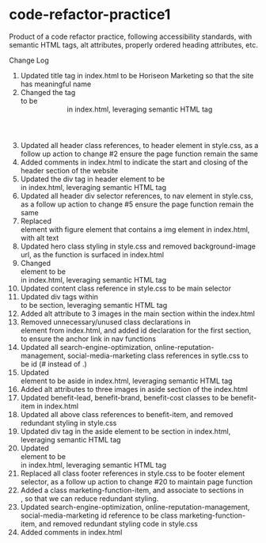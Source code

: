 # code-refactor-practice1
Product of a code refactor practice, following accessibility standards, with semantic HTML tags,  alt attributes, properly ordered heading attributes, etc.

Change Log
1. Updated title tag in index.html to be Horiseon Marketing so that the site has meaningful name
2. Changed the tag <div class="header"> to be <header> in index.html, leveraging semantic HTML tag
3. Updated all header class references, to header element in style.css, as a follow up action to change #2 ensure the page function remain the same
4. Added comments in index.html to indicate the start and closing of the header section of the website
5. Updated the div tag in header element to be <nav> in index.html, leveraging semantic HTML tag
6. Updated all header div selector references, to nav element in style.css, as a follow up action to change #5 ensure the page function remain the same
7. Replaced <div class="hero"></div> element with figure element that contains a img element in index.html, with alt text
8. Updated hero class styling in style.css and removed background-image url, as the function is surfaced in index.html
9. Changed <div class="content"> element to be <main> in index.html, leveraging semantic HTML tag
10. Updated content class reference in style.css to be main selector
11. Updated div tags within <main> to be section, leveraging semantic HTML tag
12. Added alt attribute to 3 images in the main section within the index.html
13. Removed unnecessary/unused class declarations in <main> element from index.html, and added id declaration for the first section, to ensure the anchor link in nav functions
14. Updated all search-engine-optimization, online-reputation-management, social-media-marketing class references in sytle.css to be id (# instead of .)
15. Updated <div class="benefits"> element to be aside in index.html, leveraging semantic HTML tag
16. Added alt attributes to three images in aside section of the index.html
17. Updated benefit-lead, benefit-brand, benefit-cost classes to be benefit-item in index.html
18. Updated all above class references to benefit-item, and removed redundant styling in style.css
19. Updated div tag in the aside element to be section in index.html, leveraging semantic HTML tag
20. Updated <div class="footer"> element to be <footer> in index.html, leveraging semantic HTML tag
21. Replaced all class footer references in style.css to be footer element selector, as a follow up action to change #20 to maintain page function
22. Added a class marketing-function-item, and associate to sections in <main>, so that we can reduce redundant styling.
23. Updated search-engine-optimization, online-reputation-management, social-media-marketing id reference to be class marketing-function-item, and removed redundant styling code in style.css
24. Added comments in index.html





